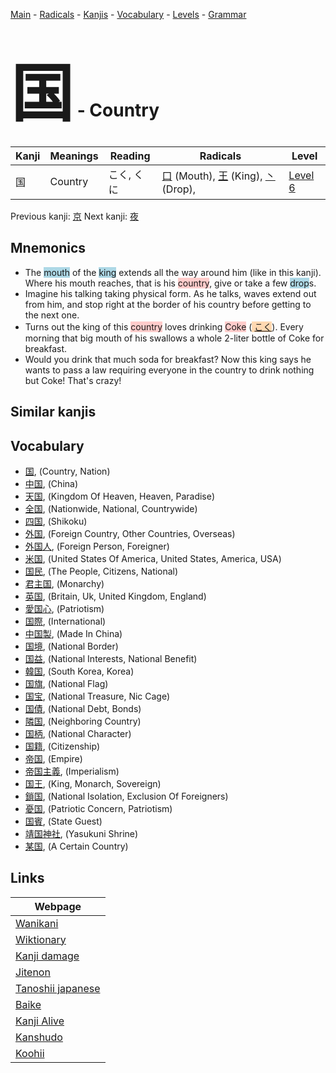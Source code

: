 <style> bigfont {font-size: 100px}</style>
[Main](../README.md) -
[Radicals](../radicals.md) -
[Kanjis](../kanjis.md) -
[Vocabulary](../vocabulary.md) -
[Levels](../levels.md) -
[Grammar](../grammar.md)
# <bigfont> 国</bigfont> - Country 

| Kanji | Meanings | Reading | Radicals | Level |
| --- | --- | --- | --- | --- |
| 国 | Country | こく, くに | [口](../radicals/口.md) (Mouth), [王](../radicals/王.md) (King), [丶](../radicals/丶.md) (Drop),  | [Level 6](../levels/wk_level6.md) |

Previous kanji: [京](京.md) Next kanji: [夜](夜.md) 

## Mnemonics
 * The <span style="background-color:#ADD8E6"> mouth</span> of the <span style="background-color:#ADD8E6"> king</span> extends all the way around him (like in this kanji). Where his mouth reaches, that is his <span style="background-color:#ffcccb"> country</span>, give or take a few <span style="background-color:#ADD8E6"> drop</span>s.
* Imagine his talking taking physical form. As he talks, waves extend out from him, and stop right at the border of his country before getting to the next one.
* Turns out the king of this <span style="background-color:#ffcccb"> country</span> loves drinking <span style="background-color:#ffcccb"> Coke</span> (<span style="background-color:#fed8b1"> [こく](https://jisho.org/search/こく)</span>). Every morning that big mouth of his swallows a whole 2-liter bottle of Coke for breakfast.
* Would you drink that much soda for breakfast? Now this king says he wants to pass a law requiring everyone in the country to drink nothing but Coke! That's crazy!


## Similar kanjis
 


## Vocabulary
 * [国](../vocabulary/国.md), (Country, Nation)
* [中国](../vocabulary/国.md), (China)
* [天国](../vocabulary/国.md), (Kingdom Of Heaven, Heaven, Paradise)
* [全国](../vocabulary/国.md), (Nationwide, National, Countrywide)
* [四国](../vocabulary/国.md), (Shikoku)
* [外国](../vocabulary/国.md), (Foreign Country, Other Countries, Overseas)
* [外国人](../vocabulary/国.md), (Foreign Person, Foreigner)
* [米国](../vocabulary/国.md), (United States Of America, United States, America, USA)
* [国民](../vocabulary/国.md), (The People, Citizens, National)
* [君主国](../vocabulary/国.md), (Monarchy)
* [英国](../vocabulary/国.md), (Britain, Uk, United Kingdom, England)
* [愛国心](../vocabulary/国.md), (Patriotism)
* [国際](../vocabulary/国.md), (International)
* [中国製](../vocabulary/国.md), (Made In China)
* [国境](../vocabulary/国.md), (National Border)
* [国益](../vocabulary/国.md), (National Interests, National Benefit)
* [韓国](../vocabulary/国.md), (South Korea, Korea)
* [国旗](../vocabulary/国.md), (National Flag)
* [国宝](../vocabulary/国.md), (National Treasure, Nic Cage)
* [国債](../vocabulary/国.md), (National Debt, Bonds)
* [隣国](../vocabulary/国.md), (Neighboring Country)
* [国柄](../vocabulary/国.md), (National Character)
* [国籍](../vocabulary/国.md), (Citizenship)
* [帝国](../vocabulary/国.md), (Empire)
* [帝国主義](../vocabulary/国.md), (Imperialism)
* [国王](../vocabulary/国.md), (King, Monarch, Sovereign)
* [鎖国](../vocabulary/国.md), (National Isolation, Exclusion Of Foreigners)
* [憂国](../vocabulary/国.md), (Patriotic Concern, Patriotism)
* [国賓](../vocabulary/国.md), (State Guest)
* [靖国神社](../vocabulary/国.md), (Yasukuni Shrine)
* [某国](../vocabulary/国.md), (A Certain Country)



## Links 

| Webpage |
| --- |
| [Wanikani          ](https://www.wanikani.com/kanji/国) |
| [Wiktionary        ](https://en.wiktionary.org/wiki/国) |
| [Kanji damage      ](http://www.kanjidamage.com/kanji/search?utf8=✓&q=国) |
| [Jitenon           ](https://jitenon.com/kanji/国) |
| [Tanoshii japanese ](https://www.tanoshiijapanese.com/dictionary/kanji.cfm?k=国) |
| [Baike             ](https://baike.baidu.com/item/国) |
| [Kanji Alive       ](https://app.kanjialive.com/国) |
| [Kanshudo          ](https://www.kanshudo.com/searchmn?q=国) |
| [Koohii            ](https://kanji.koohii.com/study/kanji/国) |
